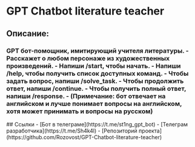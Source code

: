 # <h1>GPT Chatbot literature teacher </h2>
## Описание:
<h3>GPT бот-помощник, имитирующий учителя литературы. 
- Расскажет о любом персонаже из художественных произведений.
- Напиши /start, чтобы начать.
- Напиши /help, чтобы получить список доступных команд.
- Чтобы задать вопрос, напиши /solve_task.
- Чтобы продолжить ответ, напиши /continue.
- Чтобы получить полный ответ, напиши /response.
- (Примечание: бот отвечает на английском и лучше понимает вопросы на английском, хотя может принимать и вопросы на русском) </h3>
## Ссылки
- [Бот в телеграме](https://t.me/st1ng_gpt_bot)
- [Телеграм разработчика](https://t.me/Sh4k4l)
- [Репозиторий проекта](https://github.com/Rozovost/GPT-Chatbot-literature-teacher)
